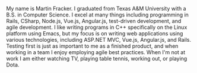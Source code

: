 My name is Martin Fracker. I graduated from Texas A&M University with a B.S. in
Computer Science. I excel at many things including programming in Rails,
CSharp, Node.js, Vue.js, Angular.js, test-driven development, and agile
development. I like writing programs in C++ specifically on the Linux platform
using Emacs, but my focus is on writing web applications using various
technologies, including ASP.NET MVC, Vue.js, Angular.js, and Rails. Testing
first is just as important to me as a finished product, and when working in a
team I enjoy employing agile best practices. When I'm not at work I am either
watching TV, playing table tennis, working out, or playing Dota.